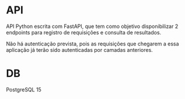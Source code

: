 # API

API Python escrita com FastAPI, que tem como objetivo disponibilizar 2 endpoints para registro de requisições e consulta de resultados.

Não há autenticação prevista, pois as requisições que chegarem a essa aplicação já terão sido autenticadas por camadas anteriores.


# DB

PostgreSQL 15
